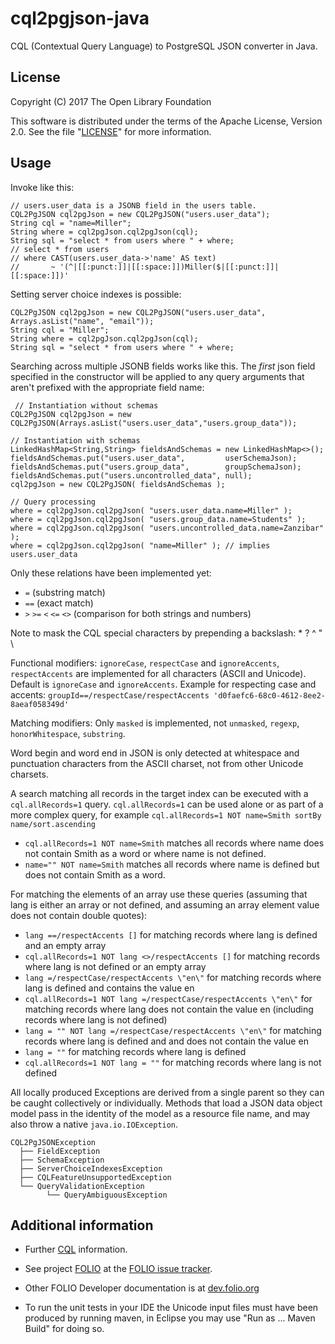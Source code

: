 # cql2pgjson-java

CQL (Contextual Query Language) to PostgreSQL JSON converter in Java.

## License

Copyright (C) 2017 The Open Library Foundation

This software is distributed under the terms of the Apache License,
Version 2.0. See the file "[LICENSE](LICENSE)" for more information.

## Usage

Invoke like this:

    // users.user_data is a JSONB field in the users table.
    CQL2PgJSON cql2pgJson = new CQL2PgJSON("users.user_data");
    String cql = "name=Miller";
    String where = cql2pgJson.cql2pgJson(cql);
    String sql = "select * from users where " + where;
    // select * from users
    // where CAST(users.user_data->'name' AS text)
    //       ~ '(^|[[:punct:]]|[[:space:]])Miller($|[[:punct:]]|[[:space:]])'
Setting server choice indexes is possible:

    CQL2PgJSON cql2pgJson = new CQL2PgJSON("users.user_data", Arrays.asList("name", "email"));
    String cql = "Miller";
    String where = cql2pgJson.cql2pgJson(cql);
    String sql = "select * from users where " + where;

Searching across multiple JSONB fields works like this. The _first_ json field specified
in the constructor will be applied to any query arguments that aren't prefixed with the appropriate
field name: 

	 // Instantiation without schemas
    CQL2PgJSON cql2pgJson = new CQL2PgJSON(Arrays.asList("users.user_data","users.group_data"));
    
    // Instantiation with schemas
    LinkedHashMap<String,String> fieldsAndSchemas = new LinkedHashMap<>();
    fieldsAndSchemas.put("users.user_data",         userSchemaJson);
    fieldsAndSchemas.put("users.group_data",        groupSchemaJson);
    fieldsAndSchemas.put("users.uncontrolled_data", null);
    cql2pgJson = new CQL2PgJSON( fieldsAndSchemas );
    
    // Query processing
    where = cql2pgJson.cql2pgJson( "users.user_data.name=Miller" );
    where = cql2pgJson.cql2pgJson( "users.group_data.name=Students" );
    where = cql2pgJson.cql2pgJson( "users.uncontrolled_data.name=Zanzibar" );
    where = cql2pgJson.cql2pgJson( "name=Miller" ); // implies users.user_data

Only these relations have been implemented yet:

* `=` (substring match)
* `==` (exact match)
* `>` `>=` `<` `<=` `<>` (comparison for both strings and numbers)

Note to mask the CQL special characters by prepending a backslash: * ? ^ " \

Functional modifiers: `ignoreCase`, `respectCase` and `ignoreAccents`, `respectAccents`
are implemented for all characters (ASCII and Unicode). Default is `ignoreCase` and `ignoreAccents`.
Example for respecting case and accents:
`groupId==/respectCase/respectAccents 'd0faefc6-68c0-4612-8ee2-8aeaf058349d'`

Matching modifiers: Only `masked` is implemented, not `unmasked`, `regexp`,
`honorWhitespace`, `substring`.

Word begin and word end in JSON is only detected at whitespace and punctuation characters
from the ASCII charset, not from other Unicode charsets.

A search matching all records in the target index can be executed with a
`cql.allRecords=1` query. `cql.allRecords=1` can be used alone or as part of
a more complex query, for example
`cql.allRecords=1 NOT name=Smith sortBy name/sort.ascending`

* `cql.allRecords=1 NOT name=Smith` matches all records where name does not contain Smith
   as a word or where name is not defined.
* `name="" NOT name=Smith` matches all records where name is defined but does not contain
   Smith as a word.

For matching the elements of an array use these queries (assuming that lang is either an array or not defined, and assuming
an array element value does not contain double quotes):
* `lang ==/respectAccents []` for matching records where lang is defined and an empty array
* `cql.allRecords=1 NOT lang <>/respectAccents []` for matching records where lang is not defined or an empty array
* `lang =/respectCase/respectAccents \"en\"` for matching records where lang is defined and contains the value en
* `cql.allRecords=1 NOT lang =/respectCase/respectAccents \"en\"` for matching records where lang does not
  contain the value en (including records where lang is not defined)
* `lang = "" NOT lang =/respectCase/respectAccents \"en\"` for matching records where lang is defined and
  and does not contain the value en
* `lang = ""` for matching records where lang is defined
* `cql.allRecords=1 NOT lang = ""` for matching records where lang is not defined

All locally produced Exceptions are derived from a single parent so they can be caught collectively
or individually. Methods that load a JSON data object model pass in the identity of the model as a
resource file name, and may also throw a native `java.io.IOException`.

    CQL2PgJSONException
      ├── FieldException
      ├── SchemaException
      ├── ServerChoiceIndexesException
      ├── CQLFeatureUnsupportedException
      └── QueryValidationException
            └── QueryAmbiguousException

## Additional information

* Further [CQL](http://dev.folio.org/doc/glossary#cql) information.

* See project [FOLIO](https://issues.folio.org/browse/FOLIO)
at the [FOLIO issue tracker](http://dev.folio.org/community/guide-issues).

* Other FOLIO Developer documentation is at [dev.folio.org](http://dev.folio.org/)

* To run the unit tests in your IDE the Unicode input files must have been produced by running maven,
  in Eclipse you may use "Run as ... Maven Build" for doing so.
